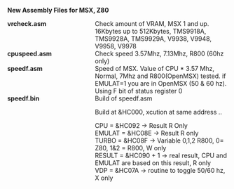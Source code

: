 <b>New Assembly Files for MSX, Z80</b>
<br>
<div style="display:table">
<div style="display:table-row">	
  <div style="display:table-cell;width:200px"><b>vrcheck.asm</b></div><div style="display:table-cell">  Check amount of VRAM, MSX 1 and up. 16Kbytes up to 512Kbytes, TMS9918A, TMS9928A, TMS9929A, V9938, V9948, V9958, V9978 <br></div>
</div>
<div style="display:table-row">	

  <div style="display:table-cell;width:200px"><b>cpuspeed.asm</b></div><div style="display:table-cell"> Check speed 3.57Mhz, 7.13Mhz, R800 (60hz only)<br></div>
</div>
<div style="display:table-row">	

  <div style="display:table-cell;width:200px"><b>speedf.asm</b></div><div style="display:table-cell"> Speed of MSX. Value of CPU * 3.57 Mhz, Normal, 7Mhz and R800(OpenMSX) tested. if EMULAT=1 you are in OpenMSX (50 & 60 hz). Using F bit of status register 0 <br></div>
</div>

<div style="display:table-row">	

  <div style="display:table-cell;width:200px"><b>speedf.bin</b></div><div style="display:table-cell"> Build of speedf.asm<br>
  
  
  Build at &HC000, xcution at same address ..<br>

CPU = &HC092 -> Result R Only <br>
EMULAT = &HC08E -> Result R only <br>
TURBO = &HC08F -> Variable 0,1,2 R800, 0= Z80, 1&2 = R800, W only<br>
RESULT = &HC090 + 1 -> real result, CPU and EMULAT are based on this result, R only<br>
VDP = &HC07A -> routine to toggle 50/60 hz, X only <br>
  
  
  </div>
</div>

</div>
